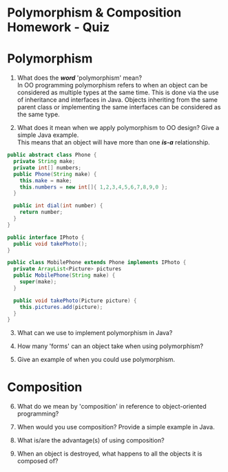 # Polymorphism & Composition Homework - Quiz

# Polymorphism

1. What does the ___word___ 'polymorphism' mean?<br />
In OO programming polymorphism refers to when an object can be considered as multiple types at the same time.
This is done via the use of inheritance and interfaces in Java. Objects inheriting from the same parent class or
implementing the same interfaces can be considered as the same type.

2. What does it mean when we apply polymorphism to OO design? Give a simple Java example.<br />
This means that an object will have more than one ___is-a___ relationship.
```Java
public abstract class Phone {
  private String make;
  private int[] numbers;
  public Phone(String make) {
    this.make = make;
    this.numbers = new int[]{ 1,2,3,4,5,6,7,8,9,0 };
  }

  public int dial(int number) {
    return number;
  }
}
```
```Java
public interface IPhoto {
  public void takePhoto();
}
```
```Java
public class MobilePhone extends Phone implements IPhoto {
  private ArrayList<Picture> pictures
  public MobilePhone(String make) {
    super(make);
  }

  public void takePhoto(Picture picture) {
    this.pictures.add(picture);
  }
}
```

3. What can we use to implement polymorphism in Java?<br />

4. How many 'forms' can an object take when using polymorphism?<br />

5. Give an example of when you could use polymorphism.<br />



# Composition

6. What do we mean by 'composition' in reference to object-oriented programming?<br />

7. When would you use composition? Provide a simple example in Java.<br />

8. What is/are the advantage(s) of using composition?<br />

9. When an object is destroyed, what happens to all the objects it is composed of?<br />
